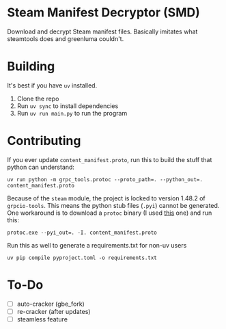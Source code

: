 # Steam Manifest Decryptor (SMD)
Download and decrypt Steam manifest files. Basically imitates what steamtools does and greenluma couldn't.

# Building
It's best if you have `uv` installed.

1. Clone the repo
2. Run `uv sync` to install dependencies
3. Run `uv run main.py` to run the program

# Contributing

If you ever update `content_manifest.proto`, run this to build the stuff that python can understand:
```
uv run python -m grpc_tools.protoc --proto_path=. --python_out=. content_manifest.proto
```
Because of the `steam` module, the project is locked to version 1.48.2 of `grpcio-tools`. This means the python stub files (`.pyi`) cannot be generated. One workaround is to download a `protoc` binary (I used [this](https://github.com/protocolbuffers/protobuf/releases/tag/v32.1) one) and run this:
```
protoc.exe --pyi_out=. -I. content_manifest.proto
```

Run this as well to generate a requirements.txt for non-uv users
```
uv pip compile pyproject.toml -o requirements.txt
```

# To-Do
- [ ] auto-cracker (gbe_fork)
- [ ] re-cracker (after updates)
- [ ] steamless feature